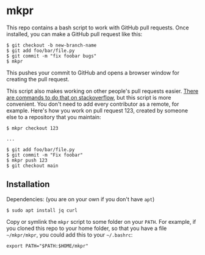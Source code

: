 # mkpr

This repo contains a bash script to work with GitHub pull requests.
Once installed, you can make a GitHub pull request like this:

```
$ git checkout -b new-branch-name
$ git add foo/bar/file.py
$ git commit -m "fix foobar bugs"
$ mkpr
```

This pushes your commit to GitHub and opens a browser window for creating the pull request.

This script also makes working on other people's pull requests easier.
[There are commands to do that on stackoverflow](https://stackoverflow.com/a/59704540/5806943),
but this script is more convenient.
You don't need to add every contributor as a remote, for example.
Here's how you work on pull request 123, created by someone else to a repository that you maintain:

```
$ mkpr checkout 123

...

$ git add foo/bar/file.py
$ git commit -m "Fix foobar"
$ mkpr push 123
$ git checkout main
```


## Installation

Dependencies: (you are on your own if you don't have `apt`)

```
$ sudo apt install jq curl
```

Copy or symlink the `mkpr` script to some folder on your `PATH`.
For example, if you cloned this repo to your home folder, so that you have a file `~/mkpr/mkpr`,
you could add this to your `~/.bashrc`:

```
export PATH="$PATH:$HOME/mkpr"
```
